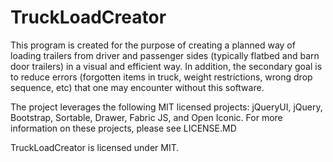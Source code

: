 # TruckLoadCreator

This program is created for the purpose of creating a planned way of loading trailers from driver and passenger sides (typically flatbed and barn door trailers) in a visual and efficient way. In addition, the secondary goal is to reduce errors (forgotten items in truck, weight restrictions, wrong drop sequence, etc) that one may encounter without this software.

The project leverages the following MIT licensed projects: jQueryUI, jQuery, Bootstrap, Sortable, Drawer, Fabric JS, and Open Iconic.
For more information on these projects, please see LICENSE.MD

TruckLoadCreator is licensed under MIT.

